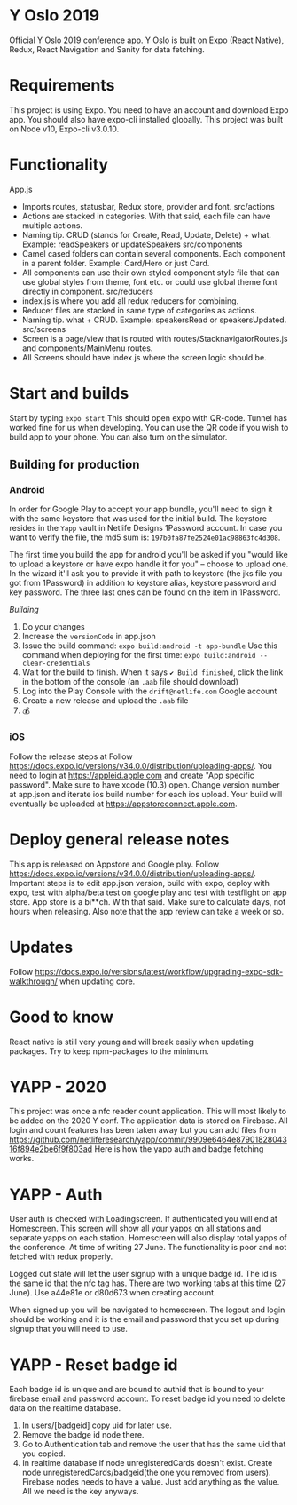 # Y Oslo 2019

Official Y Oslo 2019 conference app.
Y Oslo is built on Expo (React Native), Redux, React Navigation and Sanity for data fetching.

# Requirements

This project is using Expo. You need to have an account and download Expo app. You should also have expo-cli installed globally. This project was built on Node v10, Expo-cli v3.0.10.

# Functionality

App.js

- Imports routes, statusbar, Redux store, provider and font.
  src/actions
- Actions are stacked in categories. With that said, each file can have multiple actions.
- Naming tip. CRUD (stands for Create, Read, Update, Delete) + what. Example: readSpeakers or updateSpeakers
  src/components
- Camel cased folders can contain several components. Each component in a parent folder. Example: Card/Hero or just Card.
- All components can use their own styled component style file that can use global styles from theme, font etc. or could use global theme font directly in component.
  src/reducers
- index.js is where you add all redux reducers for combining.
- Reducer files are stacked in same type of categories as actions.
- Naming tip. what + CRUD. Example: speakersRead or speakersUpdated.
  src/screens
- Screen is a page/view that is routed with routes/StacknavigatorRoutes.js and components/MainMenu routes.
- All Screens should have index.js where the screen logic should be.

# Start and builds

Start by typing
`expo start`
This should open expo with QR-code. Tunnel has worked fine for us when developing. You can use the QR code if you wish to build app to your phone. You can also turn on the simulator.

## Building for production

### Android

In order for Google Play to accept your app bundle, you'll need to sign it with the same keystore that was used for the initial build. The keystore resides in the `Yapp` vault in Netlife Designs 1Password account. In case you want to verify the file, the md5 sum is: `197b0fa87fe2524e01ac98863fc4d308`.

The first time you build the app for android you'll be asked if you "would like to upload a keystore or have expo handle it for you" – choose to upload one. In the wizard it'll ask you to provide it with path to keystore (the jks file you got from 1Password) in addition to keystore alias, keystore password and key password. The three last ones can be found on the item in 1Password.

_Building_

1. Do your changes
2. Increase the `versionCode` in app.json
3. Issue the build command: `expo build:android -t app-bundle`
   Use this command when deploying for the first time: `expo build:android --clear-credentials`
4. Wait for the build to finish. When it says `✔ Build finished`, click the link in the bottom of the console (an `.aab` file should download)
5. Log into the Play Console with the `drift@netlife.com` Google account
6. Create a new release and upload the `.aab` file
7. 💰

### iOS

Follow the release steps at Follow https://docs.expo.io/versions/v34.0.0/distribution/uploading-apps/.
You need to login at https://appleid.apple.com and create "App specific password".
Make sure to have xcode (10.3) open.
Change version number at app.json and iterate ios build number for each ios upload.
Your build will eventually be uploaded at https://appstoreconnect.apple.com.

# Deploy general release notes

This app is released on Appstore and Google play.
Follow https://docs.expo.io/versions/v34.0.0/distribution/uploading-apps/.
Important steps is to edit app.json version, build with expo, deploy with expo, test with alpha/beta test on google play and test with testflight on app store.
App store is a bi\*\*ch. With that said. Make sure to calculate days, not hours when releasing. Also note that the app review can take a week or so.

# Updates

Follow https://docs.expo.io/versions/latest/workflow/upgrading-expo-sdk-walkthrough/ when updating core.

# Good to know

React native is still very young and will break easily when updating packages. Try to keep npm-packages to the minimum.

# YAPP - 2020

This project was once a nfc reader count application. This will most likely to be added on the 2020 Y conf.
The application data is stored on Firebase. All login and count features has been taken away but you can add files from https://github.com/netliferesearch/yapp/commit/9909e6464e8790182804316f894e2be6f9f803ad
Here is how the yapp auth and badge fetching works.

# YAPP - Auth

User auth is checked with Loadingscreen. If authenticated you will end at Homescreen. This screen will show all your yapps on all stations and separate yapps on each station. Homescreen will also display total yapps of the conference.
At time of writing 27 June. The functionality is poor and not fetched with redux properly.

Logged out state will let the user signup with a unique badge id. The id is the same id that the nfc tag has. There are two working tabs at this time (27 June). Use a44e81e or d80d673 when creating account.

When signed up you will be navigated to homescreen. The logout and login should be working and it is the email and password that you set up during signup that you will need to use.

# YAPP - Reset badge id

Each badge id is unique and are bound to authid that is bound to your firebase email and password account.
To reset badge id you need to delete data on the realtime database.

1. In users/[badgeid] copy uid for later use.
2. Remove the badge id node there.
3. Go to Authentication tab and remove the user that has the same uid that you copied.
4. In realtime database if node unregisteredCards doesn't exist. Create node unregisteredCards/badgeid(the one you removed from users). Firebase nodes needs to have a value. Just add anything as the value. All we need is the key anyways.
